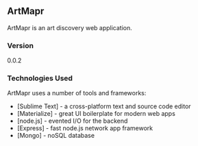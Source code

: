   ## ArtMapr

  ArtMapr is an art discovery web application.

  ### Version
  0.0.2

  ### Technologies Used

  ArtMapr uses a number of tools and frameworks:

  * [Sublime Text] - a cross-platform text and source code editor
  * [Materialize] - great UI boilerplate for modern web apps
  * [node.js] - evented I/O for the backend
  * [Express] - fast node.js network app framework
  * [Mongo] - noSQL database
